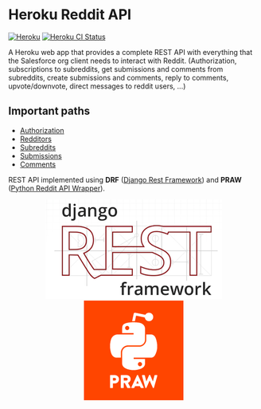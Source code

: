 # Heroku Reddit API

[![Heroku](https://heroku-badge.herokuapp.com/?app=reddit-rest-api&root=clients/me)](https://reddit-rest-api.herokuapp.com)
[![Heroku CI Status](https://ci-badge.herokuapp.com/last.svg)](https://dashboard.heroku.com/pipelines/69207ad6-ac91-45c4-b653-4c464ba19bdb/tests)

A Heroku web app that provides a complete REST API with everything that the Salesforce org client needs to interact with Reddit.
(Authorization, subscriptions to subreddits, get submissions and comments from subreddits, create submissions and comments, reply to comments, upvote/downvote, direct messages to reddit users, ...)

## Important paths

* [Authorization](/clients)
* [Redditors](/redditors)
* [Subreddits](/subreddits)
* [Submissions](/submissions)
* [Comments](/comments)

REST API implemented using __DRF__ ([Django Rest Framework](https://github.com/encode/django-rest-framework)) and __PRAW__ ([Python Reddit API Wrapper](https://github.com/praw-dev/praw)).

<p align="center">
    <a href="https://www.django-rest-framework.org/" target="_blank">
        <img src="img_drf.png" />
    </a>
    <a href="https://praw.readthedocs.io/en/latest/index.html" target="_blank">
        <img src="img_praw.png"/>
    </a>
</p>
